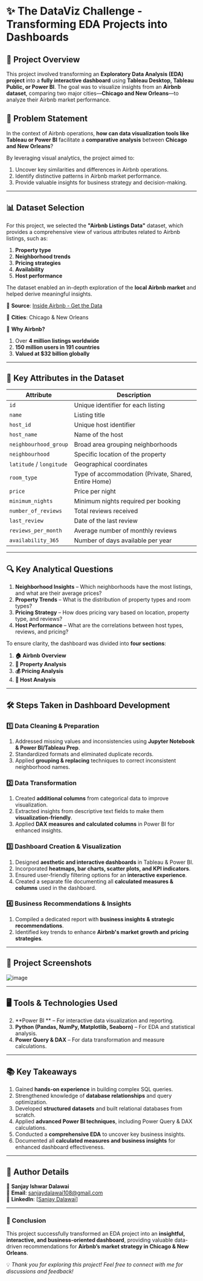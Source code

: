 # ✨ The DataViz Challenge - **Transforming EDA Projects into Dashboards**

## 📌 Project Overview

This project involved transforming an **Exploratory Data Analysis (EDA) project** into a **fully interactive dashboard** using **Tableau Desktop, Tableau Public, or Power BI**. The goal was to visualize insights from an **Airbnb dataset**, comparing two major cities—**Chicago and New Orleans**—to analyze their Airbnb market performance.

## 🎯 Problem Statement

In the context of Airbnb operations, **how can data visualization tools like Tableau or Power BI** facilitate a **comparative analysis** between **Chicago and New Orleans**?

By leveraging visual analytics, the project aimed to:
1. Uncover key similarities and differences in Airbnb operations.
2. Identify distinctive patterns in Airbnb market performance.
3. Provide valuable insights for business strategy and decision-making.

---

## 📊 Dataset Selection

For this project, we selected the **"Airbnb Listings Data"** dataset, which provides a comprehensive view of various attributes related to Airbnb listings, such as:

1. **Property type**
2. **Neighborhood trends**
3. **Pricing strategies**
4. **Availability**
5. **Host performance**

The dataset enabled an in-depth exploration of the **local Airbnb market** and helped derive meaningful insights.

🔗 **Source**: [Inside Airbnb - Get the Data](http://insideairbnb.com/get-the-data/)

🔹 **Cities**: Chicago & New Orleans

🔹 **Why Airbnb?**

1. Over **4 million listings worldwide**
2. **150 million users in 191 countries**
3. **Valued at $32 billion globally**

---

## 🏡 Key Attributes in the Dataset

| **Attribute** | **Description** |
|--------------|----------------|
| `id` | Unique identifier for each listing |
| `name` | Listing title |
| `host_id` | Unique host identifier |
| `host_name` | Name of the host |
| `neighbourhood_group` | Broad area grouping neighborhoods |
| `neighbourhood` | Specific location of the property |
| `latitude` / `longitude` | Geographical coordinates |
| `room_type` | Type of accommodation (Private, Shared, Entire Home) |
| `price` | Price per night |
| `minimum_nights` | Minimum nights required per booking |
| `number_of_reviews` | Total reviews received |
| `last_review` | Date of the last review |
| `reviews_per_month` | Average number of monthly reviews |
| `availability_365` | Number of days available per year |

---

## 🔍 Key Analytical Questions

1. **Neighborhood Insights** – Which neighborhoods have the most listings, and what are their average prices?
2. **Property Trends** – What is the distribution of property types and room types?
3. **Pricing Strategy** – How does pricing vary based on location, property type, and reviews?
4. **Host Performance** – What are the correlations between host types, reviews, and pricing?

To ensure clarity, the dashboard was divided into **four sections**:
1. **🏠 Airbnb Overview**
2. **📌 Property Analysis**
3. **💰 Pricing Analysis**
4. **👤 Host Analysis**

---

## 🛠️ Steps Taken in Dashboard Development

### 1️⃣ **Data Cleaning & Preparation**

1. Addressed missing values and inconsistencies using **Jupyter Notebook & Power BI/Tableau Prep**.
2. Standardized formats and eliminated duplicate records.
3. Applied **grouping & replacing** techniques to correct inconsistent neighborhood names.

### 2️⃣ **Data Transformation**

1. Created **additional columns** from categorical data to improve visualization.
2. Extracted insights from descriptive text fields to make them **visualization-friendly**.
3. Applied **DAX measures and calculated columns** in Power BI for enhanced insights.

### 3️⃣ **Dashboard Creation & Visualization**

1. Designed **aesthetic and interactive dashboards** in Tableau & Power BI.
2. Incorporated **heatmaps, bar charts, scatter plots, and KPI indicators**.
3. Ensured user-friendly filtering options for an **interactive experience**.
4. Created a separate file documenting all **calculated measures & columns** used in the dashboard.

### 4️⃣ **Business Recommendations & Insights**

1. Compiled a dedicated report with **business insights & strategic recommendations**.
2. Identified key trends to enhance **Airbnb's market growth and pricing strategies**.

---

## 📸 Project Screenshots

![image](https://github.com/user-attachments/assets/e2c9ce8b-b20d-4e26-93ac-b03274990ad5)

---

## 🖥️ Tools & Technologies Used

2. **Power BI ** – For interactive data visualization and reporting.
3. **Python (Pandas, NumPy, Matplotlib, Seaborn)** – For EDA and statistical analysis.
4. **Power Query & DAX** – For data transformation and measure calculations.

---

## 📚 Key Takeaways

1. Gained **hands-on experience** in building complex SQL queries.
2. Strengthened knowledge of **database relationships** and query optimization.
3. Developed **structured datasets** and built relational databases from scratch.
4. Applied **advanced Power BI techniques**, including Power Query & DAX calculations.
5. Conducted a **comprehensive EDA** to uncover key business insights.
6. Documented all **calculated measures and business insights** for enhanced dashboard effectiveness.

---

## 📢 Author Details

📝 **Sanjay Ishwar Dalawai**  
📧 **Email**: [sanjaydalawai108@gmail.com](mailto:sanjaydalawai108@gmail.com)  
🔗 **LinkedIn**: [[Sanjay Dalawai](https://www.linkedin.com/in/sanjay-dalawai-460a20216/)]

---

### 🚀 Conclusion

This project successfully transformed an EDA project into an **insightful, interactive, and business-oriented dashboard**, providing valuable data-driven recommendations for **Airbnb’s market strategy in Chicago & New Orleans**.


💡 *Thank you for exploring this project! Feel free to connect with me for discussions and feedback!*

